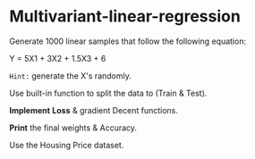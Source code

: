 # Multivariant-linear-regression

Generate 1000 linear samples that follow the following equation: 

Y = 5X1 + 3X2 + 1.5X3 + 6

`Hint:` generate the X's randomly.

Use built-in function to split the data to (Train & Test).

**Implement** **Loss** & gradient Decent functions.

**Print** the final weights & Accuracy.

Use the Housing Price dataset.